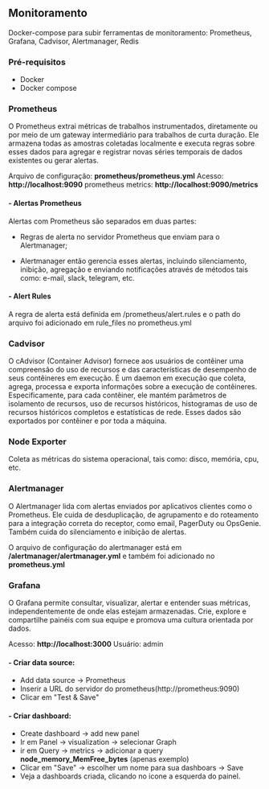 ## Monitoramento

Docker-compose para subir ferramentas de monitoramento: Prometheus, Grafana, Cadvisor, Alertmanager, Redis

<!-- - Instalação e configuração do Alertmanager;
- Configuração do Prometheus para falar com o Alertmanager;
- Criação das regras de alerta no Prometheus.
- Configuração de autenticação básica no Grafana
- Configuração de criptografia TLS Grafana
!-->

### Pré-requisitos

* Docker
* Docker compose


### Prometheus

O Prometheus extrai métricas de trabalhos instrumentados, diretamente ou por meio de um gateway intermediário para trabalhos de curta duração. Ele armazena todas as amostras coletadas localmente e executa regras sobre esses dados para agregar e registrar novas séries temporais de dados existentes ou gerar alertas.

Arquivo de configuração: **prometheus/prometheus.yml**
Acesso: **http://localhost:9090**
prometheus metrics: **http://localhost:9090/metrics**

#### - Alertas Prometheus
Alertas com Prometheus são separados em duas partes:

* Regras de alerta no servidor Prometheus que enviam para o Alertmanager;

* Alertmanager então gerencia esses alertas, incluindo silenciamento, inibição, agregação e enviando notificações através de métodos tais como: e-mail, slack, telegram, etc.

#### - Alert Rules
A regra de alerta está definida em /prometheus/alert.rules e o path do arquivo foi adicionado em rule_files no prometheus.yml


### Cadvisor
O cAdvisor (Container Advisor) fornece aos usuários de contêiner uma compreensão do uso de recursos e das características de desempenho de seus contêineres em execução. É um daemon em execução que coleta, agrega, processa e exporta informações sobre a execução de contêineres. Especificamente, para cada contêiner, ele mantém parâmetros de isolamento de recursos, uso de recursos históricos, histogramas de uso de recursos históricos completos e estatísticas de rede. Esses dados são exportados por contêiner e por toda a máquina.

### Node Exporter
Coleta as métricas do sistema operacional, tais como: disco, memória, cpu, etc.


### Alertmanager
O Alertmanager lida com alertas enviados por aplicativos clientes como o Prometheus. Ele cuida de desduplicação, de agrupamento e do roteamento para a integração correta do receptor, como email, PagerDuty ou OpsGenie. Também cuida do silenciamento e inibição de alertas.

O arquivo de configuração do alertmanager está em **/alertmanager/alertmanager.yml** e também foi adicionado no **prometheus.yml**

### Grafana
O Grafana permite consultar, visualizar, alertar e entender suas métricas, independentemente de onde elas estejam armazenadas. Crie, explore e compartilhe painéis com sua equipe e promova uma cultura orientada por dados.

Acesso: **http://localhost:3000**
Usuário: admin

#### - Criar data source: 
* Add data source -> Prometheus
* Inserir a URL do servidor do prometheus(http://prometheus:9090)
* Clicar em "Test & Save"
#### - Criar dashboard:
* Create dashboard -> add new panel
* Ir em Panel -> visualization -> selecionar Graph
* ir em Query -> metrics -> adicionar a query **node_memory_MemFree_bytes** (apenas exemplo)
* Clicar em "Save" -> escolher um nome para sua dashboars -> Save
* Veja a dashboards criada, clicando no icone a esquerda do painel.

<!-- ### Autenticação Basica
O Prometheus não suporta diretamente a autenticação básica para conexões com o navegador de expressões do Prometheus e a API HTTP. Para impor a autenticação básica para essas conexões, vamos usar o Prometheus em conjunto com um proxy reverso e aplicar a autenticação na camada de proxy.
!-->

<!-- ### Persistencia de dados
!-->